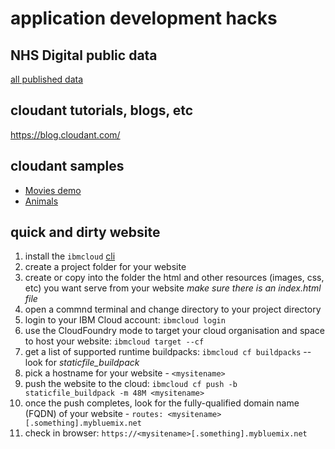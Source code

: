 # application development hacks #

## NHS Digital public data ##

[all published data](https://digital.nhs.uk/search/document-type/publication/publicationStatus/true?sort=date&area=all)

## cloudant tutorials, blogs, etc
https://blog.cloudant.com/

## cloudant samples

+ [Movies demo](https://examples.cloudant.com/movies-demo/_all_docs?include_docs=true&limit=100)
+ [Animals](https://examples.cloudant.com/animaldb/_all_docs?include_docs=true&limit=100)

## quick and dirty website

1. install the `ibmcloud` [cli](https://cloud.ibm.com/docs/cli?topic=cloud-cli-install-ibmcloud-cli#install-ibmcloud-cli)
1. create a project folder for your website
1. create or copy into the folder the html and other resources (images, css, etc) you want serve from your website *make sure there is an _index.html_ file*
1. open a commnd terminal and change directory to your project directory
1. login to your IBM Cloud account: `ibmcloud login`
1. use the CloudFoundry mode to target your cloud organisation and space to host your website: `ibmcloud target --cf`
1. get a list of supported runtime buildpacks: `ibmcloud cf buildpacks` -- look for _staticfile_buildpack_
1. pick a hostname for your website - `<mysitename>`
1. push the website to the cloud: `ibmcloud cf push -b staticfile_buildpack -m 48M <mysitename>`
1. once the push completes, look for the fully-qualified domain name (FQDN) of your website - `routes: <mysitename>[.something].mybluemix.net`
1. check in  browser: `https://<mysitename>[.something].mybluemix.net`
